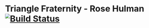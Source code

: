 # Triangle Fraternity - Rose Hulman [![Build Status](https://travis-ci.org/schepedw/rhit_triangle.svg)](https://travis-ci.org/schepedw/rhit_triangle)

